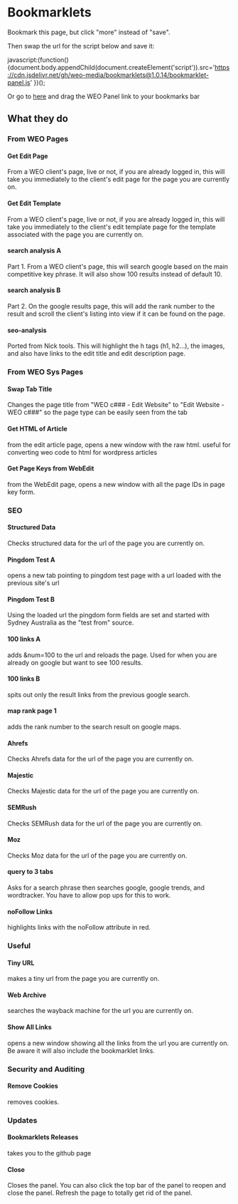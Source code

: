 # Bookmarklets

Bookmark this page, but click "more" instead of "save".

Then swap the url for the script below and save it:

javascript:(function(){document.body.appendChild(document.createElement('script')).src='https://cdn.jsdelivr.net/gh/weo-media/bookmarklets@1.0.14/bookmarklet-panel.js' })();

Or go to [here](http://www.weo2.com/p/dentist-Bookmarklets-Panel-p43800.asp) and drag the WEO Panel link to your bookmarks bar

## What they do

### From WEO Pages
#### Get Edit Page
From a WEO client's page, live or not, if you are already logged in, this will take you immediately to the client's edit page for the page you are currently on.
#### Get Edit Template
From a WEO client's page, live or not, if you are already logged in, this will take you immediately to the client's edit template page for the template associated with the page you are currently on.
#### search analysis A
Part 1. From a WEO client's page, this will search google based on the main competitive key phrase. It will also show 100 results instead of default 10.
#### search analysis B
Part 2. On the google results page, this will add the rank number to the result and scroll the client's listing into view if it can be found on the page.
#### seo-analysis
Ported from Nick tools. This will highlight the h tags (h1, h2...), the images, and also have links to the edit title and edit description page.

### From WEO Sys Pages
#### Swap Tab Title
Changes the page title from "WEO c### - Edit Website" to "Edit Website - WEO c###" so the page type can be easily seen from the tab
#### Get HTML of Article
from the edit article page, opens a new window with the raw html. useful for converting weo code to html for wordpress articles
#### Get Page Keys from WebEdit
from the WebEdit page, opens a new window with all the page IDs in page key form.

### SEO
#### Structured Data
Checks structured data for the url of the page you are currently on.
#### Pingdom Test A
opens a new tab pointing to pingdom test page with a url loaded with the previous site's url
#### Pingdom Test B
Using the loaded url the pingdom form fields are set and started with Sydney Australia as the "test from" source.
#### 100 links A
adds &num=100 to the url and reloads the page. Used for when you are already on google but want to see 100 results.
#### 100 links B
spits out only the result links from the previous google search. 
#### map rank page 1
adds the rank number to the search result on google maps.
#### Ahrefs
Checks Ahrefs data for the url of the page you are currently on.
#### Majestic
Checks Majestic data for the url of the page you are currently on.
#### SEMRush
Checks SEMRush data for the url of the page you are currently on.
#### Moz
Checks Moz data for the url of the page you are currently on.
#### query to 3 tabs
Asks for a search phrase then searches google, google trends, and wordtracker. You have to allow pop ups for this to work.
#### noFollow Links
highlights links with the noFollow attribute in red.

### Useful
#### Tiny URL
makes a tiny url from the page you are currently on.
#### Web Archive
searches the wayback machine for the url you are currently on.
#### Show All Links
opens a new window showing all the links from the url you are currently on. Be aware it will also include the bookmarklet links.

### Security and Auditing
#### Remove Cookies
removes cookies.

### Updates
#### Bookmarklets Releases
takes you to the github page
#### Close
Closes the panel. You can also click the top bar of the panel to reopen and close the panel. Refresh the page to totally get rid of the panel.